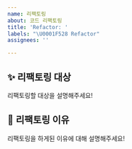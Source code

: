 ```yaml
---
name: 리팩토링
about: 코드 리팩토링
title: 'Refactor: '
labels: "\U0001F528 Refactor"
assignees: ''

---
```


## ✨ 리팩토링 대상
리팩토링할 대상을 설명해주세요!

## 📢 리팩토링 이유
리팩토링을 하게된 이유에 대해 설명해주세요!

<br>

[//]: # (### 📕 래퍼런스)
